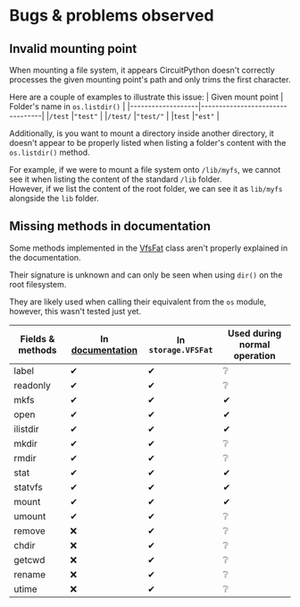 # Bugs & problems observed

## Invalid mounting point
When mounting a file system, it appears CircuitPython doesn't correctly processes the given mounting point's path and
only trims the first character.

Here are a couple of examples to illustrate this issue:
| Given mount point | Folder's name in `os.listdir()` |
|-------------------|---------------------------------|
|`/test`            |`"test"`                         |
|`/test/`           |`"test/"`                        |
|`test`             |`"est"`                          |

Additionally, is you want to mount a directory inside another directory, it doesn't appear to be properly listed when
listing a folder's content with the `os.listdir()` method.

For example, if we were to mount a file system onto `/lib/myfs`, we cannot see it when listing the content of the
standard `/lib` folder.<br>
However, if we list the content of the root folder, we can see it as `lib/myfs` alongside the `lib` folder.

## Missing methods in documentation
Some methods implemented in the [VfsFat](https://docs.circuitpython.org/en/latest/shared-bindings/storage/index.html#storage.VfsFat) class aren't properly explained in the documentation.

Their signature is unknown and can only be seen when using `dir()` on the root filesystem.

They are likely used when calling their equivalent from the `os` module, however, this wasn't tested just yet.

| Fields & methods | In [documentation](https://docs.circuitpython.org/en/latest/shared-bindings/storage/index.html#storage.VfsFat) | In `storage.VFSFat` | Used during normal operation |
|------------------|------------------|---------------------|------------------------------|
| label            | ✔               | ✔                  | ❔                            |
| readonly         | ✔               | ✔                  | ❔                            |
| mkfs             | ✔               | ✔                  | ✔                            |
| open             | ✔               | ✔                  | ✔                            |
| ilistdir         | ✔               | ✔                  | ✔                            |
| mkdir            | ✔               | ✔                  | ❔                            |
| rmdir            | ✔               | ✔                  | ❔                            |
| stat             | ✔               | ✔                  | ✔                            |
| statvfs          | ✔               | ✔                  | ✔                            |
| mount            | ✔               | ✔                  | ✔                            |
| umount           | ✔               | ✔                  | ❔                            |
| remove           | ❌               | ✔                  | ❔                            |
| chdir            | ❌               | ✔                  | ❔                            |
| getcwd           | ❌               | ✔                  | ❔                            |
| rename           | ❌               | ✔                  | ❔                            |
| utime            | ❌               | ✔                  | ❔                            |
